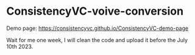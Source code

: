 # ConsistencyVC-voive-conversion

Demo page: https://consistencyvc.github.io/ConsistencyVC-demo-page

Wait for me one week, I will clean the code and upload it before the July 10th 2023.
